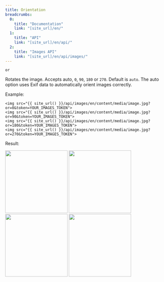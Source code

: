 ```yaml
---
title: Orientation
breadcrumbs:
  0:
    title: "Documentation"
    link: "[site_url]/en/"
  1:
    title: "API"
    link: "[site_url]/en/api/"
  2:
    title: "Images API"
    link: "[site_url]/en/api/images/"
---
```


`or`

Rotates the image. Accepts auto, `0`, `90`, `180` or `270`. Default is `auto`. The auto option uses Exif data to automatically orient images correctly.

Example:

```twig
<img src="{{ site_url() }}/api/images/en/content/media/image.jpg?or=0&token=YOUR_IMAGES_TOKEN">
<img src="{{ site_url() }}/api/images/en/content/media/image.jpg?or=90&token=YOUR_IMAGES_TOKEN">
<img src="{{ site_url() }}/api/images/en/content/media/image.jpg?or=180&token=YOUR_IMAGES_TOKEN">
<img src="{{ site_url() }}/api/images/en/content/media/image.jpg?or=270&token=YOUR_IMAGES_TOKEN">
```

Result:

<img width="200" class="inline" src="[site_url]/api/images/en/content/media/image.jpg?q=70&w=200&dpr=2&or=0&token=4864fb8e1ebe080e6e4ad5c4363083a6">
<img width="200" class="inline" src="[site_url]/api/images/en/content/media/image.jpg?q=70&w=200&dpr=2&or=90&token=4864fb8e1ebe080e6e4ad5c4363083a6">
<img width="200" class="inline" src="[site_url]/api/images/en/content/media/image.jpg?q=70&w=200&dpr=2&or=180&token=4864fb8e1ebe080e6e4ad5c4363083a6">
<img width="200" class="inline" src="[site_url]/api/images/en/content/media/image.jpg?q=70&w=200&dpr=2&or=270&token=4864fb8e1ebe080e6e4ad5c4363083a6">
